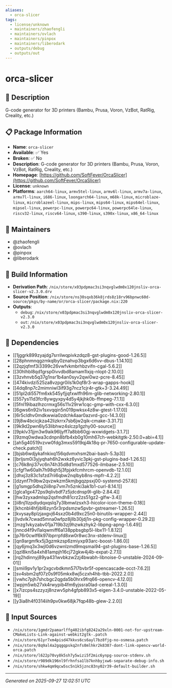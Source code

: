 ```yaml
---
aliases:
  - orca-slicer
tags:
  - license/unknown
  - maintainers/zhaofengli
  - maintainers/ovlach
  - maintainers/pinpox
  - maintainers/liberodark
  - outputs/debug
  - outputs/out
---
```


# orca-slicer

## 📝 Description

G-code generator for 3D printers (Bambu, Prusa, Voron, VzBot, RatRig, Creality, etc.)

## 📋 Package Information

- **Name**: `orca-slicer`
- **Available**: ✅ Yes
- **Broken**: ✅ No
- **Description**: G-code generator for 3D printers (Bambu, Prusa, Voron, VzBot, RatRig, Creality, etc.)
- **Homepage**: [https://github.com/SoftFever/OrcaSlicer](https://github.com/SoftFever/OrcaSlicer)
- **License**: `unknown`
- **Platforms**: `aarch64-linux`, `armv5tel-linux`, `armv6l-linux`, `armv7a-linux`, `armv7l-linux`, `i686-linux`, `loongarch64-linux`, `m68k-linux`, `microblaze-linux`, `microblazeel-linux`, `mips-linux`, `mips64-linux`, `mips64el-linux`, `mipsel-linux`, `powerpc-linux`, `powerpc64-linux`, `powerpc64le-linux`, `riscv32-linux`, `riscv64-linux`, `s390-linux`, `s390x-linux`, `x86_64-linux`
## 👥 Maintainers

- @zhaofengli
- @ovlach
- @pinpox
- @liberodark


## 🔧 Build Information

- **Derivation Path**: `/nix/store/x03pdpmac3si3nqvglwdm0x120jnsliv-orca-slicer-v2.3.0.drv`
- **Source Position**: `/nix/store/ns30sqxb36k8jrds8z18rv96bpnwc60d-source/pkgs/by-name/or/orca-slicer/package.nix:220`
- **Outputs**:
  - `debug`:  `/nix/store/x03pdpmac3si3nqvglwdm0x120jnsliv-orca-slicer-v2.3.0`
  - `out`:  `/nix/store/x03pdpmac3si3nqvglwdm0x120jnsliv-orca-slicer-v2.3.0`

## 🔗 Dependencies

- [[1jggrk899zyajdg7srrilwqpivkzdqz8-gst-plugins-good-1.26.5]]
- [[28phnmnqgzmkqlby0znahvp3bgx6d6vv-dbus-1.14.10]]
- [[2qzjqfmf3i3399c26vwfvkmbrhbzvifn-cgal-5.6.2]]
- [[30hlhbl8qd1grsp0ivvdbd8amam1lxjq-nlopt-2.10.0]]
- [[3zvhnvb5q37g1nsr1b4an0syv2qwi0wz-pcre-8.45]]
- [[474kivdzi525za8vzpgr0ils1k0qf8r3-wrap-gapps-hook]]
- [[4dq8np7c2mimniwl3if93g7ncz1cjr4r-gtk+3-3.24.49]]
- [[51pl2di557fm6xk545yfjjqfxwlfh96m-glib-networking-2.80.1]]
- [[557ys11d3fcr8ywgyxpy4d5y4jkjhk0b-ffmpeg-7.1.1]]
- [[5fnl19ibazlhzcrmxg56s11v29rw1cqc-gmp-with-cxx-6.3.0]]
- [[6gws6n92iv1sxvqqin5n019pwksx4z8w-gtest-1.17.0]]
- [[6r5cldhv0mdkwwia0zdchk4aar0azvrd-gcc-14.3.0]]
- [[9j8w4bcicjkza42lizkrrx7sb6jw2qik-cmake-3.31.7]]
- [[9k9d2pwn6ly53libhwz4slczp1gzhy00-source]]
- [[9pklv31jjm3w9aik96ljyff7a8bb60gj-wxwidgets-3.1.7]]
- [[9zmq0wdwa3cdnpn8bfb4xb0g10mh67ch-webkitgtk-2.50.0+abi=4.1]]
- [[ah5g40519vzvw0fdg3mxs5919qj4k18q-pr-7650-configurable-update-check.patch]]
- [[bjsb6wdjykafnkixq156qdvmxhsm2bai-bash-5.3p3]]
- [[brljsm0i3yjyqhah6h2wxkz6yvic3pkj-gst-plugins-bad-1.26.5]]
- [[c76k8nji37vc6n74h35d8d1mxd577526-ilmbase-2.5.10]]
- [[cfgf1w60alh7h98qh5j3fpjxkfcmhrcm-openvdb-12.1.0]]
- [[dhxj3z83c1sfzd7rii6qbw2nqlbyb8ns-mpfr-4.2.2]]
- [[dzynf7h9bw2qvzwkzm5kmjbgqzpsxj00-systemd-257.8]]
- [[g1smgp5dhq2ii8np7vm7n5znki3ak1b1-curl-8.14.1]]
- [[glca1gx472ps9qlivbdf7z5jdcdnsp9l-glib-2.84.4]]
- [[hw3zyxadmlsp2qsfmdh81crz2zs51gz2-glfw-3.4]]
- [[ii8nj1lzpdiydqxqslq7y3lbmwlzsxh3-hicolor-icon-theme-0.18]]
- [[khcnbl4hfjibl6zyn5r3rpdsmzw5pvbr-gstreamer-1.26.5]]
- [[kvysay8plzjaxgvj64sxz0b4d9xc25n0-binutils-wrapper-2.44]]
- [[lvdvlk7cwad5mna0wfpz8jllb30jdj1n-pkg-config-wrapper-0.29.2]]
- [[mzg1vkyzabv01ja719b3zj9hzwkzhyk2-libpng-apng-1.6.49]]
- [[nncd4f9vl1alqwmiff6a138ppbsgbp5l-libx11-1.8.12]]
- [[p76r0cwlf6k97ibprrpfd8xw0r8wc3nx-stdenv-linux]]
- [[qn9argmfkx5j3gzmkzsp6zmiyxp93arc-boost-1.86.0]]
- [[qy6jmq3x3wjl0d6vzwnlzmd9mqsmai94-gst-plugins-base-1.26.5]]
- [[qzl8kni5a4xh81ampjh16cj72gkw4j4b-expat-2.7.1]]
- [[rq2hdinnyj89ya431wvbkzw2zj4bwabh-libnoise-0-unstable-2024-09-01]]
- [[smii9pv1y1pr2xgcvbdkmn57l7bvbr5f-opencascade-occt-7.6.2]]
- [[sv4sbm2qf07z0s9f05mkx8wj5czxh4hb-tbb-2022.2.0]]
- [[vwhc7pjh7shcbgc2qgda5b0hrx9frq66-opencv-4.12.0]]
- [[wpjm5wb27xk4rwypib4fm6yjssra0lad-cereal-1.3.0]]
- [[x7izcps4szzyzj8nzwv5ph4gfpb893x5-eigen-3.4.0-unstable-2022-05-19]]
- [[y3ia8h4f0314iih9pv0kw68jk7fqp48b-glew-2.2.0]]

## 📁 Input Sources

- `/nix/store/1gmdr2pamarlffg402ibfg8242a29xln-0001-not-for-upstream-CMakeLists-Link-against-webkit2gtk-.patch`
- `/nix/store/61yr7xm4pisd47kkvs6cs6ayl7bz8fjg-no-osmesa.patch`
- `/nix/store/8q9al4a2gqgqpskq2nfs0mlhkr2k8307-dont-link-opencv-world-orca.patch`
- `/nix/store/l622p70vy8k5sh7y5wizi5f2mic6ynpg-source-stdenv.sh`
- `/nix/store/r989dk196nl9frhnfsa1lb7knhbyjxw6-separate-debug-info.sh`
- `/nix/store/shkw4qm9qcw5sc5n1k5jznc83ny02r39-default-builder.sh`

---
*Generated on 2025-09-27 12:02:51 UTC*
